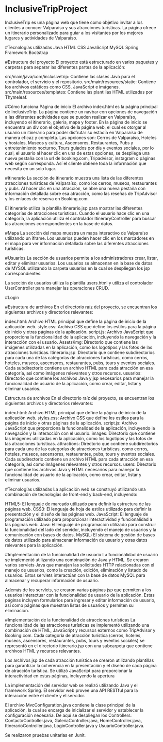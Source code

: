 # InclusiveTripProject

InclusiveTrip es una página web que tiene como objetivo invitar a los clientes a conocer Valparaíso y sus atracciones turísticas. La página ofrece un itinerario personalizado para guiar a los visitantes por los mejores lugares y actividades de Valparaíso.

#Tecnologías utilizadas
Java
HTML
CSS
JavaScript
MySQL
Spring Framework
Bootstrap

#Estructura del proyecto
El proyecto está estructurado en varios paquetes y carpetas para separar las diferentes partes de la aplicación:

src/main/java/com/inclusivetrip: Contiene las clases Java para el controlador, el servicio y el repositorio.
src/main/resources/static: Contiene los archivos estáticos como CSS, JavaScript e imágenes.
src/main/resources/templates: Contiene las plantillas HTML utilizadas por Thymeleaf.

#Cómo funciona
Página de inicio
El archivo index.html es la página principal de InclusiveTrip. La página contiene un navbar con opciones de navegación a las diferentes actividades que se pueden realizar en Valparaíso, incluyendo el itinerario, galería, mapa y footer.
En la página de inicio se encuentra un div con el objetivo de la página web, el cual es otorgar al usuario un itinerario para poder disfrutar su estadía en Valparaíso de manera eficaz y completa. Las opciones son: Cerros de Valparaíso, Hoteles y hostales, Museos y cultura, Ascensores, Restaurantes, Pubs y entretenimiento nocturno, Tours guiados por día y eventos sociales, por lo cual, el usuario al hacer clic en una de estas opciones, se despliega una nueva pestaña con la url de booking.com, Tripadvisor, instagram o páginas web según corresponda.
Así el cliente obtiene toda la información que necesita en un solo lugar.

#Itinerario
La sección de itinerario muestra una lista de las diferentes atracciones turísticas de Valparaíso, como los cerros, museos, restaurantes y pubs. Al hacer clic en una atracción, se abre una nueva pestaña con información detallada sobre esa atracción, como las reseñas de TripAdvisor y los enlaces de reserva en Booking.com.

El itinerario utiliza la plantilla itinerario.jsp para mostrar las diferentes categorías de atracciones turísticas. Cuando el usuario hace clic en una categoría, la aplicación utiliza el controlador ItineraryController para buscar las atracciones correspondientes en la base de datos.

#Mapa
La sección del mapa muestra un mapa interactivo de Valparaíso utilizando un iframe. Los usuarios pueden hacer clic en los marcadores en el mapa para ver información detallada sobre las diferentes atracciones turísticas.

#Usuarios
La sección de usuarios permite a los administradores crear, listar, editar y eliminar usuarios. Los usuarios se almacenan en la base de datos de MYSQL utilizando la carpeta usuarios en la cual se despliegan los jsp correspondientes.

La sección de usuarios utiliza la plantilla users.html y utiliza el controlador UserController para manejar las operaciones CRUD.

#Login

#Estructura de archivos
En el directorio raíz del proyecto, se encuentran los siguientes archivos y directorios relevantes:

index.html: Archivo HTML principal que define la página de inicio de la aplicación web.
style.css: Archivo CSS que define los estilos para la página de inicio y otras páginas de la aplicación.
script.js: Archivo JavaScript que proporciona la funcionalidad de la aplicación, incluyendo la navegación y la interacción con el usuario.
Assets/img: Directorio que contiene las imágenes utilizadas en la aplicación, como los logotipos y las fotos de las atracciones turísticas.
Itinerario.jsp: Directorio que contiene subdirectorios para cada una de las categorías de atracciones turísticas, como cerros, hoteles, museos, ascensores, restaurantes, pubs, tours y eventos sociales. Cada subdirectorio contiene un archivo HTML para cada atracción en esa categoría, así como imágenes relevantes y otros recursos.
usuarios: Directorio que contiene los archivos Java y jsp necesarios para manejar la funcionalidad de usuario de la aplicación, como crear, editar, listar y eliminar usuarios.


Estructura de archivos
En el directorio raíz del proyecto, se encuentran los siguientes archivos y directorios relevantes:

index.html: Archivo HTML principal que define la página de inicio de la aplicación web.
styles.css: Archivo CSS que define los estilos para la página de inicio y otras páginas de la aplicación.
script.js: Archivo JavaScript que proporciona la funcionalidad de la aplicación, incluyendo la navegación y la interacción con el usuario.
images: Directorio que contiene las imágenes utilizadas en la aplicación, como los logotipos y las fotos de las atracciones turísticas.
attractions: Directorio que contiene subdirectorios para cada una de las categorías de atracciones turísticas, como cerros, hoteles, museos, ascensores, restaurantes, pubs, tours y eventos sociales. Cada subdirectorio contiene un archivo HTML para cada atracción en esa categoría, así como imágenes relevantes y otros recursos.
users: Directorio que contiene los archivos Java y HTML necesarios para manejar la funcionalidad de usuario de la aplicación, como crear, editar, listar y eliminar usuarios.

#Tecnologías utilizadas
La aplicación web se construyó utilizando una combinación de tecnologías de front-end y back-end, incluyendo:

HTML5: El lenguaje de marcado utilizado para definir la estructura de las páginas web.
CSS3: El lenguaje de hoja de estilos utilizado para definir la presentación y el diseño de las páginas web.
JavaScript: El lenguaje de programación utilizado para proporcionar interactividad y funcionalidad a las páginas web.
Java: El lenguaje de programación utilizado para construir la funcionalidad del lado del servidor, incluyendo el manejo de usuarios y la comunicación con bases de datos.
MySQL: El sistema de gestión de bases de datos utilizado para almacenar información de usuario y otras datos relevantes para la aplicación.

#Implementación de la funcionalidad de usuario
La funcionalidad de usuario se implementó utilizando una combinación de Java y HTML. Se crearon varios servlets Java que manejan las solicitudes HTTP relacionadas con el manejo de usuarios, como la creación, edición, eliminación y listado de usuarios. Estos servlets interactúan con la base de datos MySQL para almacenar y recuperar información de usuario.

Además de los servlets, se crearon varias páginas jsp que permiten a los usuarios interactuar con la funcionalidad de usuario de la aplicación. Estas páginas incluyen formularios para ingresar y editar información de usuario, así como páginas que muestran listas de usuarios y permiten su eliminación.

#Implementación de la funcionalidad de atracciones turísticas
La funcionalidad de las atracciones turísticas se implementó utilizando una combinación de HTML, JavaScript y recursos externos como TripAdvisor y Booking.com. Cada categoría de atracción turística (cerros, hoteles, museos, ascensores, restaurantes, pubs, tours y eventos sociales) se representó en el directorio itinerario.jsp con una subcarpeta que contiene archivos HTML y recursos relevantes.

Los archivos jsp de cada atracción turística se crearon utilizando plantillas para garantizar la coherencia en la presentación y el diseño de cada página de atracción turística. Se utilizó JavaScript para proporcionar la interactividad en estas páginas, incluyendo la apertura

La implementación del servidor web se realizó utilizando Java y el framework Spring. El servidor web provee una API RESTful para la interacción entre el cliente y el servidor.

El archivo MvcConfiguration.java contiene la clase principal de la aplicación, la cual se encarga de inicializar el servidor y establecer la configuración necesaria. De aquí se despliegan los Controllers: ContactoController.java, GaleriaController.java, HomeController.java, ItinerarioController.java, LoginController.java y UsuarioController.java.

Se realizaron pruebas unitarias en Junit.
